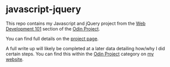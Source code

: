 # javascript-jquery

This repo contains my Javascript and jQuery project from the [Web Development 101](http://www.theodinproject.com/courses/web-development-101) section of the [Odin Project](http://www.theodinproject.com/courses).  

You can find full details on the [project page](http://www.theodinproject.com/courses/web-development-101/lessons/javascript-and-jquery).

A full write up will likely be completed at a later data detailing how/why I did certain steps. You can find this within the [Odin Project](https://www.josharcher.uk/categories/odin-project/) category on [my website](https://www.josharcher.uk/).

